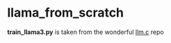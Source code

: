 # llama_from_scratch

**train_llama3.py** is taken from the wonderful [llm.c](https://github.com/karpathy/llm.c/blob/master/train_llama3.py) repo
